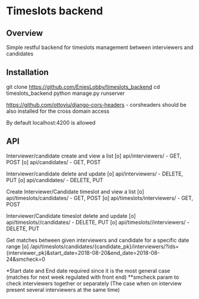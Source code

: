 # Timeslots backend
## Overview
Simple restful backend for timeslots management between interviewers and candidates

## Installation
git clone https://github.com/EniesLobby/timeslots_backend
cd timeslots_backend
python manage.py runserver

https://github.com/ottoyiu/django-cors-headers - corsheaders should be also installed for the cross domain access

By default localhost:4200 is allowed


## API

Interviewer/candidate create and view a list
[o] api/interviewers/ - GET, POST
[o] api/candidates/ - GET, POST


Interviewer/candidate delete and update
[o] api/interviewers/<pk> - DELETE, PUT
[o] api/candidates/<pk> - DELETE, PUT

Create Interviewer/Candidate timeslot and view a list
[o] api/timeslots/candidates/<pk> - GET, POST
[o] api/timeslots/interviewers/<pk> - GET, POST

Interviewer/Candidate timeslot delete and update
[o] api/timeslots/<pk>/candidates/ - DELETE, PUT
[o] api/timeslots/<pk>/interviewers/ - DELETE, PUT

Get matches between given interviewers and candidate for a specific date range
[o] /api/timeslots/candidates/{candidate_pk}/interviewers/?ids={interviewer_pk}&start_date=2018-08-20&end_date=2018-08-24&smcheck=0

*Start date and End date required since it is the most general case (matches for next week regulated with front end)
**smcheck param to check interviewers together or separately (The case when on interview present several interviewers at the same time)

